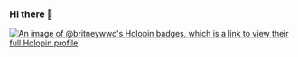 ### Hi there 👋

<!--
**britneywwc/britneywwc** is a ✨ _special_ ✨ repository because its `README.md` (this file) appears on your GitHub profile.

Here are some ideas to get you started:

- 🔭 I’m currently working on ...
- 🌱 I’m currently learning ...
- 👯 I’m looking to collaborate on ...
- 🤔 I’m looking for help with ...
- 💬 Ask me about ...
- 📫 How to reach me: ...
- 😄 Pronouns: ...
- ⚡ Fun fact: ...
-->
[![An image of @britneywwc's Holopin badges, which is a link to view their full Holopin profile](https://holopin.me/britneywwc)](https://holopin.io/@britneywwc)
